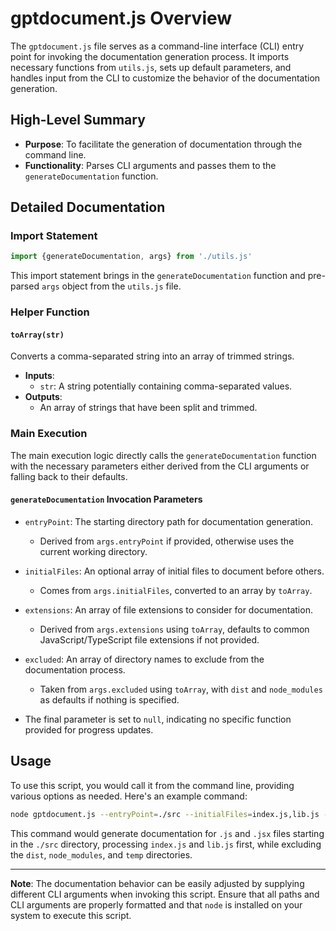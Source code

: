 # gptdocument.js Overview

The `gptdocument.js` file serves as a command-line interface (CLI) entry point for invoking the documentation generation process. It imports necessary functions from `utils.js`, sets up default parameters, and handles input from the CLI to customize the behavior of the documentation generation.

## High-Level Summary

- **Purpose**: To facilitate the generation of documentation through the command line.
- **Functionality**: Parses CLI arguments and passes them to the `generateDocumentation` function.

## Detailed Documentation

### Import Statement

```js
import {generateDocumentation, args} from './utils.js'
```
This import statement brings in the `generateDocumentation` function and pre-parsed `args` object from the `utils.js` file.

### Helper Function

#### `toArray(str)`
Converts a comma-separated string into an array of trimmed strings.
- **Inputs**:
  - `str`: A string potentially containing comma-separated values.
- **Outputs**: 
  - An array of strings that have been split and trimmed.

### Main Execution

The main execution logic directly calls the `generateDocumentation` function with the necessary parameters either derived from the CLI arguments or falling back to their defaults.

#### `generateDocumentation` Invocation Parameters

- `entryPoint`: The starting directory path for documentation generation.
  - Derived from `args.entryPoint` if provided, otherwise uses the current working directory.
  
- `initialFiles`: An optional array of initial files to document before others.
  - Comes from `args.initialFiles`, converted to an array by `toArray`.
  
- `extensions`: An array of file extensions to consider for documentation.
  - Derived from `args.extensions` using `toArray`, defaults to common JavaScript/TypeScript file extensions if not provided.
  
- `excluded`: An array of directory names to exclude from the documentation process.
  - Taken from `args.excluded` using `toArray`, with `dist` and `node_modules` as defaults if nothing is specified.
  
- The final parameter is set to `null`, indicating no specific function provided for progress updates.

## Usage

To use this script, you would call it from the command line, providing various options as needed. Here's an example command:

```sh
node gptdocument.js --entryPoint=./src --initialFiles=index.js,lib.js --extensions=.js,.jsx --excluded=dist,node_modules,temp
```

This command would generate documentation for `.js` and `.jsx` files starting in the `./src` directory, processing `index.js` and `lib.js` first, while excluding the `dist`, `node_modules`, and `temp` directories.

---

**Note**: The documentation behavior can be easily adjusted by supplying different CLI arguments when invoking this script. Ensure that all paths and CLI arguments are properly formatted and that `node` is installed on your system to execute this script.